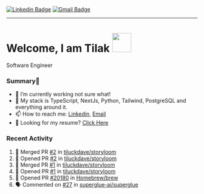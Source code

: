 [![Linkedin Badge](https://img.shields.io/badge/-tiluckdave-blue?style=flat-square&logo=Linkedin&logoColor=white&link=https://www.linkedin.com/in/tiluckdave/)](https://www.linkedin.com/in/tiluckdave/)
[![Gmail Badge](https://img.shields.io/badge/-hello@tiluckdave.in-c14438?style=flat-square&logo=Gmail&logoColor=white&link=mailto:hello@tiluckdave.in)](mailto:hello@tiluckdave.in)

---

# Welcome, I am Tilak <img src="https://media.giphy.com/media/mGcNjsfWAjY5AEZNw6/giphy.gif" width="50">
Software Engineer

### Summary👋
- 🔭 I’m currently working not sure what!
- 🧠 My stack is TypeScript, NextJs, Python, Tailwind, PostgreSQL and everything around it.
- 📫 How to reach me: [Linkedin](https://www.linkedin.com/in/tiluckdave/), [Email](mailto:hello@tiluckdave.in)
- 📄 Looking for my resume? [Click Here](https://tiluckdave.in/resume.pdf)

### Recent Activity
<!--START_SECTION:activity-->
1. 🎉 Merged PR [#2](https://github.com/tiluckdave/storyloom/pull/2) in [tiluckdave/storyloom](https://github.com/tiluckdave/storyloom)
2. 💪 Opened PR [#2](https://github.com/tiluckdave/storyloom/pull/2) in [tiluckdave/storyloom](https://github.com/tiluckdave/storyloom)
3. 🎉 Merged PR [#1](https://github.com/tiluckdave/storyloom/pull/1) in [tiluckdave/storyloom](https://github.com/tiluckdave/storyloom)
4. 💪 Opened PR [#1](https://github.com/tiluckdave/storyloom/pull/1) in [tiluckdave/storyloom](https://github.com/tiluckdave/storyloom)
5. 💪 Opened PR [#20180](https://github.com/Homebrew/brew/pull/20180) in [Homebrew/brew](https://github.com/Homebrew/brew)
6. 🗣 Commented on [#27](https://github.com/superglue-ai/superglue/issues/27#issuecomment-2975228327) in [superglue-ai/superglue](https://github.com/superglue-ai/superglue)
<!--END_SECTION:activity-->
